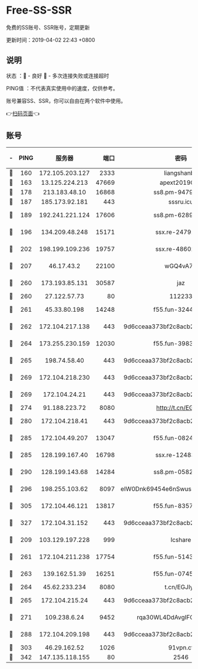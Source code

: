 # Free-SS-SSR

免费的SS账号、SSR账号，定期更新

更新时间：2019-04-02 22:43 +0800

## 说明

状态     ：🙂 - 良好 🙁 - 多次连接失败或连接超时

PING值   ：不代表真实使用中的速度，仅供参考。

账号兼容SS、SSR，你可以自由在两个软件中使用。

👉[扫码页面](https://liesauer.github.io/Free-SS-SSR/)👈

## 账号

|-|PING|服务器|端口|密码|加密方式|区域|
|:----:|:----:|:-----:|-----:|:----:|:----:|:----:|
|🙂|160|172.105.203.127|2333|liangshanbo|chacha20|JP|
|🙂|163|13.125.224.213|47669|apext2019001|chacha20|KR|
|🙂|178|213.183.48.10|16868|ss8.pm-94797530|rc4-md5|RU|
|🙂|187|185.173.92.181|443|sssru.icu|rc4-md5|RU|
|🙂|189|192.241.221.124|17606|ss8.pm-62896524|aes-256-cfb|US|
|🙂|196|134.209.48.248|15171|ssx.re-24791973|aes-256-cfb|US|
|🙂|202|198.199.109.236|19757|ssx.re-48602864|aes-256-cfb|US|
|🙂|207|46.17.43.2|22100|wGQ4vA7D|aes-256-gcm|RU|
|🙂|260|173.193.85.131|30587|jaz|aes-256-cfb|US|
|🙂|260|27.122.57.73|80|112233|chacha20|HK|
|🙂|261|45.33.80.198|14248|f55.fun-32443287|aes-256-cfb|US|
|🙂|262|172.104.217.138|443|9d6cceaa373bf2c8acb22e60b6a58be6|aes-256-cfb|US|
|🙂|264|173.255.230.159|12030|f55.fun-39837860|aes-256-cfb|US|
|🙂|265|198.74.58.40|443|9d6cceaa373bf2c8acb22e60b6a58be6|aes-256-cfb|US|
|🙂|269|172.104.218.230|443|9d6cceaa373bf2c8acb22e60b6a58be6|aes-256-cfb|US|
|🙂|269|172.104.24.21|443|9d6cceaa373bf2c8acb22e60b6a58be6|aes-256-cfb|US|
|🙂|274|91.188.223.72|8080|http://t.cn/EGJIyrl|rc4-md5|RU|
|🙂|280|172.104.218.41|443|9d6cceaa373bf2c8acb22e60b6a58be6|aes-256-cfb|US|
|🙂|285|172.104.49.207|13047|f55.fun-08242139|aes-256-cfb|SG|
|🙂|285|128.199.167.40|16798|ssx.re-12483342|aes-256-cfb|SG|
|🙂|290|128.199.143.68|14284|ss8.pm-05820296|aes-256-cfb|SG|
|🙂|296|198.255.103.62|8097|eIW0Dnk69454e6nSwuspv9DmS201tQ0D|aes-256-cfb|US|
|🙂|305|172.104.46.121|13817|f55.fun-83574380|aes-256-cfb|SG|
|🙂|327|172.104.31.152|443|9d6cceaa373bf2c8acb22e60b6a58be6|aes-256-cfb|US|
|🙂|209|103.129.197.228|999|lcshare|aes-256-cfb|US|
|🙂|261|172.104.211.238|17754|f55.fun-51431249|aes-256-cfb|US|
|🙂|263|139.162.51.39|16251|f55.fun-07454874|aes-256-cfb|SG|
|🙂|264|45.62.233.234|8080|t.cn/EGJIyrl|rc4-md5|CA|
|🙂|265|172.104.215.24|443|9d6cceaa373bf2c8acb22e60b6a58be6|aes-256-cfb|US|
|🙂|271|109.238.6.24|9452|rqa30WL4DdAvgIFG6Fs3znzTa|aes-256-cfb|FR|
|🙂|288|172.104.209.198|443|9d6cceaa373bf2c8acb22e60b6a58be6|aes-256-cfb|US|
|🙂|303|46.29.162.52|1026|91vpn.cf|rc4-md5|RU|
|🙂|342|147.135.118.155|80|2546|chacha20|US|

